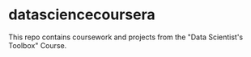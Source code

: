 datasciencecoursera
===================

This repo contains coursework and projects from the "Data Scientist's Toolbox" Course.
